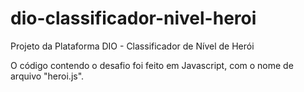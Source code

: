 # dio-classificador-nivel-heroi
 Projeto da Plataforma DIO - Classificador de Nível de Herói

 O código contendo o desafio foi feito em Javascript, com o nome de arquivo "heroi.js".
